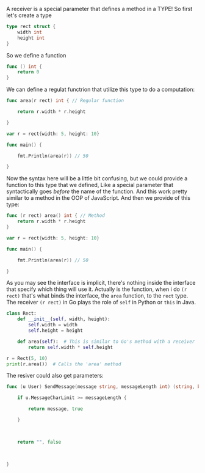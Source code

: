 A receiver is a special parameter that defines a method in a TYPE!
So first let's create a type
```go
type rect struct {
	width int 
	height int
}
```
So we define a function
```GO
func () int {
	return 0
}
```
We can define a regulat functrion that utilize this type to do a computation:
```go
func area(r rect) int { // Regular function

    return r.width * r.height

}

var r = rect{width: 5, height: 10}

func main() {

    fmt.Println(area(r)) // 50

}
```
Now the syntax here will be a little bit confusing, but we could provide a function to this type that we defined, Like a special parameter that syntactically goes _before_ the name of the function. And this work pretty similar to a method in the OOP of JavaScript.
And then we provide of this type:
```go
func (r rect) area() int { // Method
    return r.width * r.height
}

var r = rect{width: 5, height: 10}

func main() {

    fmt.Println(area(r)) // 50

}

```
As you may see the interface is implicit, there's nothing inside the interface that specify which thing will use it. Actually is the function, when i do `(r rect)` that's what binds the interface, the `area` function, to the `rect` type.
The receiver `(r rect)` in Go plays the role of `self` in Python or `this` in Java.
```python
class Rect:
    def __init__(self, width, height):
        self.width = width
        self.height = height

    def area(self):  # This is similar to Go's method with a receiver
        return self.width * self.height

r = Rect(5, 10)
print(r.area())  # Calls the 'area' method

```
The resiver could also get parameters:

```go
func (u User) SendMessage(message string, messageLength int) (string, bool) {

    if u.MessageCharLimit >= messageLength {

        return message, true

    }

  

    return "", false

  

}
```
